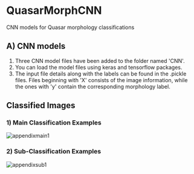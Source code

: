 # QuasarMorphCNN
CNN models for Quasar morphology classifications

## A) CNN models
1. Three CNN model files have been added to the folder named 'CNN'.
2. You can load the model files using keras and tensorflow packages.
3. The input file details along with the labels can be found in the .pickle files. Files beginning with 'X' consists of the image information, while the ones with 'y' contain the corresponding morphology label.

## Classified Images

### 1) Main Classification Examples
![appendixmain1](https://user-images.githubusercontent.com/78647966/134183473-0cac426f-30a8-4559-a3f9-21433088ebea.png)

### 2) Sub-Classification Examples
![appendixsub1](https://user-images.githubusercontent.com/78647966/134183485-e581d657-2fcd-45d7-8197-183c671b52bb.png)
